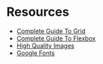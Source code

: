# Resources

- [Complete Guide To Grid](https://css-tricks.com/snippets/css/complete-guide-grid/)
- [Complete Guide To Flexbox](https://css-tricks.com/snippets/css/a-guide-to-flexbox/)
- [High Quality Images](https://unsplash.com/)
- [Google Fonts](https://fonts.google.com/)

